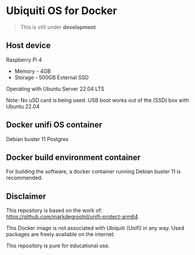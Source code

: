 # Ubiquiti OS for Docker 

> This is still under **development**


## Host device
Raspberry Pi 4 
- Memory - 4GB 
- Storage - 500GB External SSD

Operating with Ubuntu Server 22.04 LTS


Note: No uSD card is being used. USB boot works out of the (SSD) box with Ubuntu 22.04

## Docker unifi OS container
Debian buster 11
Postgres

## Docker build environment container
For building the software, a docker container running Debian buster 11 is recommended.

## Disclaimer
This repository is based on the work of: https://github.com/markdegrootnl/unifi-protect-arm64

This Docker image is not associated with Ubiquiti (Unifi) in any way. 
Used packages are freely available on the internet.

This repository is pure for educational use. 
